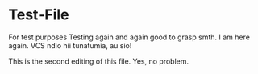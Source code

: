 # Test-File
For test purposes
Testing again and again good to grasp smth.
I am here again.
VCS ndio hii tunatumia, au sio!

This is the second editing of this file.
Yes, no problem.
